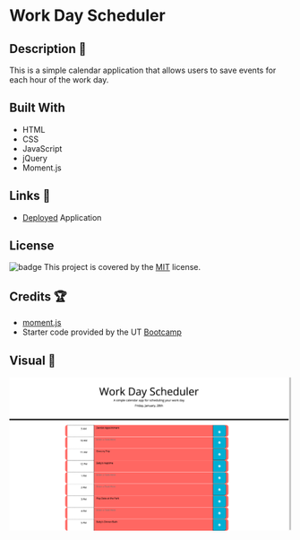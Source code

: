 # Work Day Scheduler

## Description 📖 
This is a simple calendar application that allows users to save events for each hour of the work day.

## Built With
* HTML
* CSS
* JavaScript
* jQuery
* Moment.js

## Links 🔗 
* [Deployed](https://marisolramirez1031.github.io/workday-scheduler/) Application

## License
![badge](https://img.shields.io/badge/License-MIT-blue) This project is covered by the [MIT](https://choosealicense.com/) license.

## Credits 🏆
* [moment.js](https://cdnjs.com/libraries/moment.js)
* Starter code provided by the UT [Bootcamp](https://github.com/coding-boot-camp/super-disco)

## Visual 👀
![alt="site"](assets/images/WorkDayScheduler.png)
